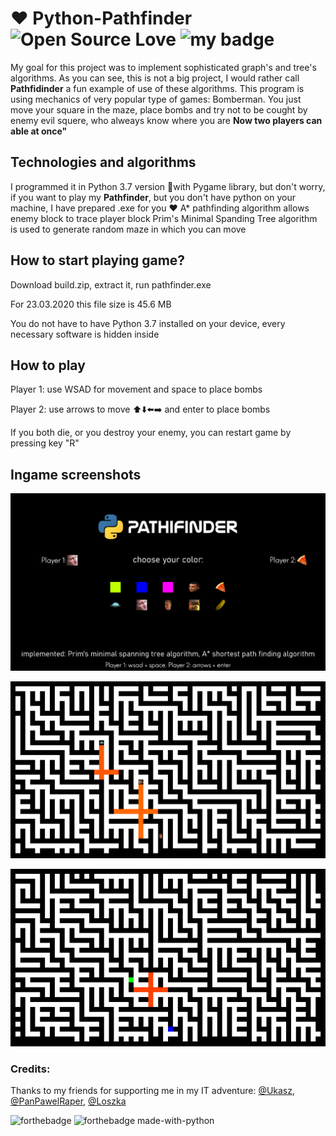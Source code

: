 # :heart: Python-Pathfinder ![Open Source Love](https://badges.frapsoft.com/os/mit/mit.svg?v=102) ![my badge](https://img.shields.io/badge/status-under_development-blue)
My goal for this project was to implement sophisticated graph's and tree's algorithms. As you can see, this is not a big project, I would rather call **Pathfidinder** a fun example of use of these algorithms. This program is using mechanics of very popular type of games: Bomberman. You just move your square in the maze, place bombs and try not to be cought by enemy evil squere, who alweays know where you are **Now two players can able at once"**

## Technologies and algorithms 
I programmed it in Python 3.7 version :snake:with Pygame library, but don't worry, if you want to play my **Pathfinder**, but you don't have python on your machine, I have prepared .exe for you :heart:
A* pathfinding algorithm allows enemy block to trace player block
Prim's Minimal Spanding Tree algorithm is used to generate random maze in which you can move

## How to start playing game?
Download build.zip, extract it, run pathfinder.exe

For 23.03.2020 this file size is 45.6 MB

You do not have to have Python 3.7 installed on your device, every necessary software is hidden inside

## How to play
Player 1: use WSAD for movement and space to place bombs

Player 2: use arrows to move :arrow_up::arrow_down::arrow_left::arrow_right: and enter to place bombs

If you both die, or you destroy your enemy, you can restart game by pressing key "R"

## Ingame screenshots
![ingame_gameplay_creen](https://github.com/wasyl078/Python-Pathfinder/blob/master/Screenshots/menu_screen.png)

![ingame_gameplay_creen](https://github.com/wasyl078/Python-Pathfinder/blob/master/Screenshots/ingame_double_explosion_screen.png)

![ingame_gameplay_creen](https://github.com/wasyl078/Python-Pathfinder/blob/master/Screenshots/explosion_screen.png)

### Credits:
Thanks to my friends for supporting me in my IT adventure: 
 [@Ukasz](https://github.com/Ukasz09), [@PanPawelRaper](https://github.com/PRZYPRAWA), [@Loszka](https://github.com/M1loseph)
 
 
![forthebadge](https://forthebadge.com/images/badges/built-with-love.svg) ![forthebadge made-with-python](http://ForTheBadge.com/images/badges/made-with-python.svg)
